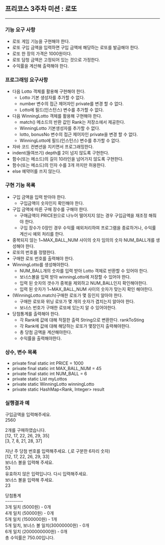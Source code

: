 ## 프리코스 3주차 미션 : 로또
---
### 기능 요구 사항
+ 로또 게임 기능을 구현해야 한다.
+ 로또 구입 금액을 입력하면 구입 금액에 해당하는 로또를 발급해야 한다.
+ 로또 한 장의 가격은 1000원이다.
+ 로또 담청 금액은 고정되어 있는 것으로 가정한다.
+ 수익률을 계산해 출력해야 한다.

### 프로그래밍 요구사항
+ 다음 Lotto 객체를 활용해 구현해야 한다.
  + Lotto 기본 생성자를 추가할 수 없다.
  + number 변수의 접근 제어자인 private를 변경 할 수 없다.
  + Lotto에 필드(인스턴스) 변수를 추가할 수 없다.
+ 다음 WinningLotto 객체를 활용해 구현해야 한다.
  + match() 메소드의 반환 값인 Rank는 저장소에서 제공한다.
  + WinningLotto 기본생성자를 추가할 수 없다.
  + lotto, bonusNo 변수의 접근 제어자인 private을 변경 할 수 없다.
  + WinningLotto에 필드(인스턴스) 변수를 추가할 수 없다.
+ 자바 코드 컨변션을 지키면서 프로그래밍한다.
+ indent(들여쓰기) depth를 2이 넘지 않도록 구현한다.
+ 함수(또는 메소드)의 길이 10라인을 넘어가지 않도록 구현한다. 
+ 함수(또는 메소드)의 인자 수를 3개 까지만 허용한다.
+ else 예약어를 쓰지 않는다.  

### 구현 기능 목록
+ 구입 금액을 입력 받아야 한다.
  + 구입금액이 숫자인지 확인해야 한다.
+ 구입 금액에 따른 구매 장수를 구해야 한다.
  + 구매금액이 PRICE원으로 나누어 떨어지지 않는 경우 구입금액을 재조정 해줘야 한다.
  + 구입 장수가 0장인 경우 수익률 예외처리하여 프로그램을 종료하거나, 수익률 계산시 예외 처리를 한다. 
+ 중복되지 않는 1~MAX_BALL_NUM 사이의 숫자 임의의 숫자 NUM_BALL개를 생성해야 한다.
+ 로또의 번호를 정렬한다.
+ 구매한 로또 번호를 출력해야 한다.
+ WinningLotto를 생성해야한다.
  + NUM_BALL개의 숫자를 입력 받아 Lotto 객체로 반환할 수 있어야 한다.
  + 보너스볼을 입력 받아 winningLotto에 저장할 수 있어야 한다.
  + 입력 된 숫자의 갯수가 중복을 제외하고 NUM_BALL인지 확인해야한다.
  + 입력 된 숫자가 1~MAX_BALL_NUM 사이의 숫자가 맞는지 확인 해야한다.
+ (WinningLotto.match)구매한 로또가 몇 등인지 알아야 한다.
  + 구매한 로또와 위닝 로또가 몇 개의 숫자가 겹치는지 알아야 한다.
  + 보너스 번호가 구매한 로또에 있는지 알 수 있어야한다.
+ 당첨통계를 출력해야 한다.
  + 각 Rank에 값에 대해 적절한 출력 String으로 변환한다. rankToSting
  + 각 Rank에 값에 대해 해당하는 로또가 몇장인지 출력해야한다.
  + 총 당첨 금액을 계산해야한다.
  + 수익률을 출력해야한다.

### 상수, 변수  목록
+ private final static int PRICE = 1000  
+ private final static int MAX_BALL_NUM = 45
+ private final static int NUM_BALL = 6
+ private static List<Lotto> myLottos
+ private static WinningLotto winningLotto
+ private static HashMap<Rank, Integer> result  


### 실행결과 예
구입금액을 입력해주세요.   
2560  
  
2개를 구매하였습니다.  
[12, 17, 22, 26, 29, 35]  
[3, 7, 8, 21, 28, 37]  
  
지난 주 당첨 번호를 입력해주세요. (,로 구분한 6자리 숫자)  
[12, 17, 22, 26, 29, 33]  
보너스 볼을 입력해 주세요.  
53  
유효하지 않은 입력입니다. 다시 입력해주세요.  
보너스 볼을 입력해 주세요.  
23  
  
당첨통계  
\-\-\-\-\-\-\-\-\-  
3개 일치 (5000원) - 0개   
4개 일치 (50000원) - 0개  
5개 일치 (1500000원) - 1개  
5개 일치, 보너스 볼 일치(30000000원) - 0개  
6개 일치 (2000000000원) - 0개  
총 수익률은 750.00입니다.  


